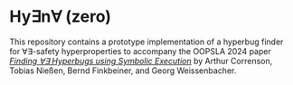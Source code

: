 # Hy∃n∀ (zero)

This repository contains a prototype implementation of a hyperbug finder for
∀∃-safety hyperproperties to accompany the OOPSLA 2024 paper
[_Finding ∀∃ Hyperbugs using Symbolic Execution_](https://dl.acm.org/doi/10.1145/3689761)
by Arthur Correnson, Tobias Nießen, Bernd Finkbeiner, and Georg Weissenbacher.

